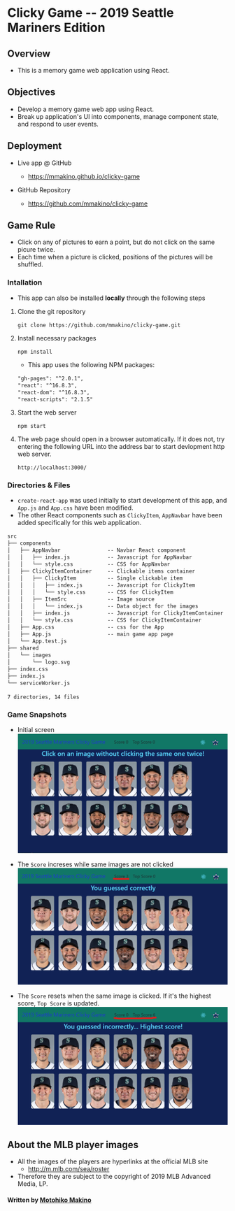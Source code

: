 # Clicky Game -- 2019 Seattle Mariners Edition

<!-- ### Draft Version: dev work still in progress :construction: 
* Due Thursday, March 7 -->

## Overview

* This is a memory game web application using React. 

## Objectives

* Develop a memory game web app using React. 
* Break up application's UI into components, manage component state, and respond to user events.

## Deployment

* Live app @ GitHub 
  * https://mmakino.github.io/clicky-game
 
* GitHub Repository
  * https://github.com/mmakino/clicky-game

## Game Rule 

* Click on any of pictures to earn a point, but do not click on the same picure twice.
* Each time when a picture is clicked, positions of the pictures will be shuffled.

### Intallation

* This app can also be installed __locally__ through the following steps 

1. Clone the git repository
    ```
    git clone https://github.com/mmakino/clicky-game.git
    ```
1. Install necessary packages
    ```
    npm install
    ```
    * This app uses the following NPM packages:
    ```
    "gh-pages": "^2.0.1",
    "react": "^16.8.3",
    "react-dom": "^16.8.3",
    "react-scripts": "2.1.5"
    ```
1. Start the web server
    ```
    npm start
    ```
1. The web page should open in a browser automatically. If it does not, try entering the following URL into the address bar to start devlopment http web server.
    ```
    http://localhost:3000/
    ```

### Directories & Files

* `create-react-app` was used initially to start development of this app, and `App.js` and `App.css` have been modified.
* The other React components such as `ClickyItem`, `AppNavbar` have been added specifically for this web application.

```
src
├── components
│   ├── AppNavbar               -- Navbar React component
│   │   ├── index.js            -- Javascript for AppNavbar
│   │   └── style.css           -- CSS for AppNavbar
│   ├── ClickyItemContainer     -- Clickable items container 
│   │   ├── ClickyItem          -- Single clickable item
│   │   │   ├── index.js        -- Javascript for ClickyItem
│   │   │   └── style.css       -- CSS for ClickyItem
│   │   ├── ItemSrc             -- Image source
│   │   │   └── index.js        -- Data object for the images
│   │   ├── index.js            -- Javascript for ClickyItemContainer
│   │   └── style.css           -- CSS for ClickyItemContainer
│   ├── App.css                 -- css for the App
│   ├── App.js                  -- main game app page
│   └── App.test.js
├── shared
│   └── images
│       └── logo.svg
├── index.css
├── index.js
└── serviceWorker.js

7 directories, 14 files
```

### Game Snapshots

* Initial screen
    [![Demo image 1](public/images/demo1.png)](https://mmakino.github.io/clicky-game)

* The `Score` increses while same images are not clicked
    [![Demo image 1](public/images/demo2.png)](https://mmakino.github.io/clicky-game)

* The `Score` resets when the same image is clicked. If it's the highest score, `Top Score` is updated.
    [![Demo image 1](public/images/demo3.png)](https://mmakino.github.io/clicky-game)

## About the MLB player images

* All the images of the players are hyperlinks at the official MLB site
  * http://m.mlb.com/sea/roster
* Therefore they are subject to the copyright of 2019 MLB Advanced Media, LP. 
    
#### Written by [Motohiko Makino](https://mmakino.github.io/)

